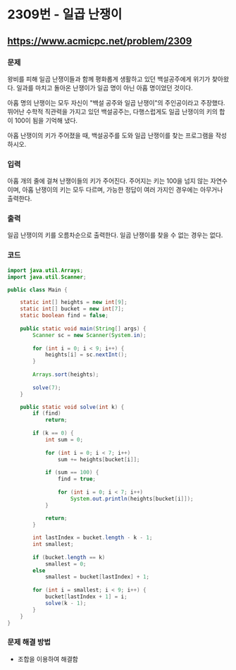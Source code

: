 # 2309번 - 일곱 난쟁이

## https://www.acmicpc.net/problem/2309

### 문제

왕비를 피해 일곱 난쟁이들과 함께 평화롭게 생활하고 있던 백설공주에게 위기가 찾아왔다. 일과를 마치고 돌아온 난쟁이가 일곱 명이 아닌 아홉 명이었던 것이다.

아홉 명의 난쟁이는 모두 자신이 "백설 공주와 일곱 난쟁이"의 주인공이라고 주장했다. 뛰어난 수학적 직관력을 가지고 있던 백설공주는, 다행스럽게도 일곱 난쟁이의 키의 합이 100이 됨을 기억해 냈다.

아홉 난쟁이의 키가 주어졌을 때, 백설공주를 도와 일곱 난쟁이를 찾는 프로그램을 작성하시오.

### 입력

아홉 개의 줄에 걸쳐 난쟁이들의 키가 주어진다. 주어지는 키는 100을 넘지 않는 자연수이며, 아홉 난쟁이의 키는 모두 다르며, 가능한 정답이 여러 가지인 경우에는 아무거나 출력한다.

### 출력

일곱 난쟁이의 키를 오름차순으로 출력한다. 일곱 난쟁이를 찾을 수 없는 경우는 없다.

### 코드

``` java
import java.util.Arrays;
import java.util.Scanner;

public class Main {

	static int[] heights = new int[9];
	static int[] bucket = new int[7];
	static boolean find = false;
	
	public static void main(String[] args) {
		Scanner sc = new Scanner(System.in);
		
		for (int i = 0; i < 9; i++) {
			heights[i] = sc.nextInt();
		}
		
		Arrays.sort(heights);
		
		solve(7);
	}

	public static void solve(int k) {
		if (find)
			return;
		
		if (k == 0) {
			int sum = 0;
			
			for (int i = 0; i < 7; i++)
				sum += heights[bucket[i]];
			
			if (sum == 100) {
				find = true;
				
				for (int i = 0; i < 7; i++)
					System.out.println(heights[bucket[i]]);
			}
				
			return;
		}

		int lastIndex = bucket.length - k - 1;
		int smallest;
		
		if (bucket.length == k)
			smallest = 0;
		else
			smallest = bucket[lastIndex] + 1;
		
		for (int i = smallest; i < 9; i++) {
			bucket[lastIndex + 1] = i;
			solve(k - 1);
		}
	}
}

```

### 문제 해결 방법

* 조합을 이용하여 해결함
